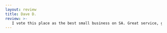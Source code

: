 ```yaml
---
layout: review
title: Dave D.
review: >-
   I vote this place as the best small business on SA. Great service, great service & great people!
---
```


